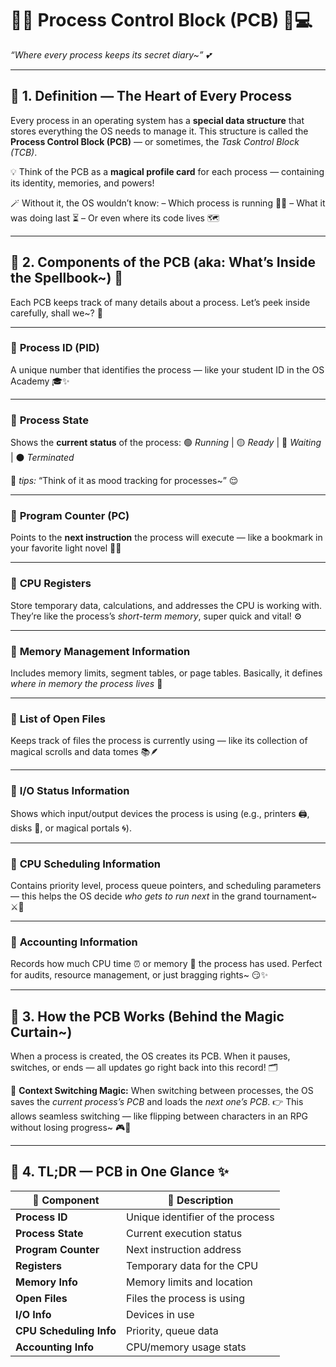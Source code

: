# 🌈✨ **Process Control Block (PCB)** 🧩💻

_“Where every process keeps its secret diary~” 💕_

---

## 🌟 **1. Definition — The Heart of Every Process**

Every process in an operating system has a **special data structure** that stores everything the OS needs to manage it.
This structure is called the **Process Control Block (PCB)** — or sometimes, the _Task Control Block (TCB)_.

💡 Think of the PCB as a **magical profile card** for each process — containing its identity, memories, and powers!

🪄 Without it, the OS wouldn’t know:
– Which process is running 🏃‍♀️
– What it was doing last ⏳
– Or even where its code lives 🗺️

---

## 🧭 **2. Components of the PCB (aka: What’s Inside the Spellbook~)** 📜

Each PCB keeps track of many details about a process.
Let’s peek inside carefully, shall we~? 💖

---

### 🔹 **Process ID (PID)**

A unique number that identifies the process — like your student ID in the OS Academy 🎓✨

---

### 🔹 **Process State**

Shows the **current status** of the process:
🟢 _Running_ | 🟡 _Ready_ | 🔵 _Waiting_ | ⚫ _Terminated_

💬 _tips:_ “Think of it as mood tracking for processes~” 😌

---

### 🔹 **Program Counter (PC)**

Points to the **next instruction** the process will execute —
like a bookmark in your favorite light novel 📖✨

---

### 🔹 **CPU Registers**

Store temporary data, calculations, and addresses the CPU is working with.
They’re like the process’s _short-term memory_, super quick and vital! ⚙️

---

### 🔹 **Memory Management Information**

Includes memory limits, segment tables, or page tables.
Basically, it defines _where in memory the process lives_ 🏰

---

### 🔹 **List of Open Files**

Keeps track of files the process is currently using —
like its collection of magical scrolls and data tomes 📚🪶

---

### 🔹 **I/O Status Information**

Shows which input/output devices the process is using
(e.g., printers 🖨️, disks 💽, or magical portals 🌀).

---

### 🔹 **CPU Scheduling Information**

Contains priority level, process queue pointers, and scheduling parameters —
this helps the OS decide _who gets to run next_ in the grand tournament~ ⚔️🏁

---

### 🔹 **Accounting Information**

Records how much CPU time ⏰ or memory 💾 the process has used.
Perfect for audits, resource management, or just bragging rights~ 😏✨

---

## 🌷 **3. How the PCB Works (Behind the Magic Curtain~)**

When a process is created, the OS creates its PCB.
When it pauses, switches, or ends — all updates go right back into this record! 🗂️

💫 **Context Switching Magic:**
When switching between processes, the OS saves the _current process’s PCB_
and loads the _next one’s PCB_.
👉 This allows seamless switching — like flipping between characters in an RPG without losing progress~ 🎮💖

---

## 💎 **4. TL;DR — PCB in One Glance ✨**

| 🌸 Component            | 💬 Description                   |
| ----------------------- | -------------------------------- |
| **Process ID**          | Unique identifier of the process |
| **Process State**       | Current execution status         |
| **Program Counter**     | Next instruction address         |
| **Registers**           | Temporary data for the CPU       |
| **Memory Info**         | Memory limits and location       |
| **Open Files**          | Files the process is using       |
| **I/O Info**            | Devices in use                   |
| **CPU Scheduling Info** | Priority, queue data             |
| **Accounting Info**     | CPU/memory usage stats           |
